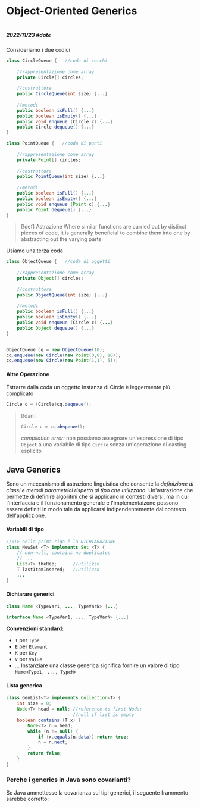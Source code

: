 # Object-Oriented Generics
```toc
```
##### 2022/11/23 #date 
Consideriamo i due codici
```java
class CircleQueue {   //coda di cerchi
	
	//rappresentazione come array
	private Circle[] circles;
	
	//costruttore
	public CircleQueue(int size) {...}
	
	//metodi
	public boolean isFull() {...}
	public boolean isEmpty() {...}
	public void enqueue (Circle c) {...}
	public Circle dequeue() {...}
}
```

```java
class PointQueue {   //coda di punti
	
	//rappresentazione come array
	private Point[] circles;
	
	//costruttore
	public PointQueue(int size) {...}
	
	//metodi
	public boolean isFull() {...}
	public boolean isEmpty() {...}
	public void enqueue (Point c) {...}
	public Point dequeue() {...}
}
```
> [!def] Astrazione
> Where similar functions are carried out by distinct pieces of code, it is generally beneficial to combine them into one by abstracting out the varying parts

Usiamo una terza coda
```java
class ObjectQueue {   //coda di oggetti
	
	//rappresentazione come array
	private Object[] circles;
	
	//costruttore
	public ObjectQueue(int size) {...}
	
	//metodi
	public boolean isFull() {...}
	public boolean isEmpty() {...}
	public void enqueue (Circle c) {...}
	public Object dequeue() {...}
}


ObjectQueue cq = new ObjectQueue(10);
cq.enqueue(new Circle(new Point(0,0), 10));
cq.enqueue(new Circle(new Point(1,1), 5));
```
#### Altre Operazione
Estrarre dalla coda un oggetto instanza di Circle è leggermente più complicato
```java
Circle c = (Circle)cq.dequeue();
```
> [!dan]
> ```java
> Circle c = cq.dequeue();
> ```
> *compilation error:* non possiamo assegnare un'espressione di tipo `Object` a una variabile di tipo `Circle` senza un'operazione di casting esplicito

## Java Generics
Sono un meccanismo di astrazione linguistica che consente la *definizione di classi e metodi parametrici rispetto al tipo che utilizzano*. Un'astrazione che permette di definire algoritmi che si applicano in contesti diversi, ma in cui l'interfaccia e il funzionamento generale e l'implementaizone possono essere definiti in modo tale da applicarsi indipendentemente dal contesto dell'appliczione.
#### Variabili di tipo
```java
//<T> nella prima riga è la DICHIARAZIONE
class NewSet <T> implements Set <T> {
	// non-null, contains no duplicates
	// ...
	List<T> theRep;      //utilizzo
	T lastItemInsered;   //utilizzo
	...
}
```
#### Dichiarare generici
```java
class Name <TypeVar1, ..., TypeVarN> {...}

interface Name <TypeVar1, ..., TypeVarN> {...}
```
**Convenzioni standard:**
- `T` per `Type`
- `E` per `Element`
- `K` per `Key`
- `V` per `Value`
- ...
Instanziare una classe generica significa fornire un valore di tipo `Name<Type1, ..., TypeN>`
#### Lista generica
```java
class GenList<T> implements Collection<T> {
	int size = 0;
	Node<T> head = null; //reference to first Node;
						 //null if list is empty
	boolean contains (T x) {
		Node<T> n = head;
		while (n != null) {
			if (x.equals(n.data)) return true;
			n = n.next;
		}
		return false;
	}
}
```
### Perche i generics in Java sono covarianti?
Se Java ammettesse la covarianza sui tipi generici, il seguente frammento sarebbe corretto:
